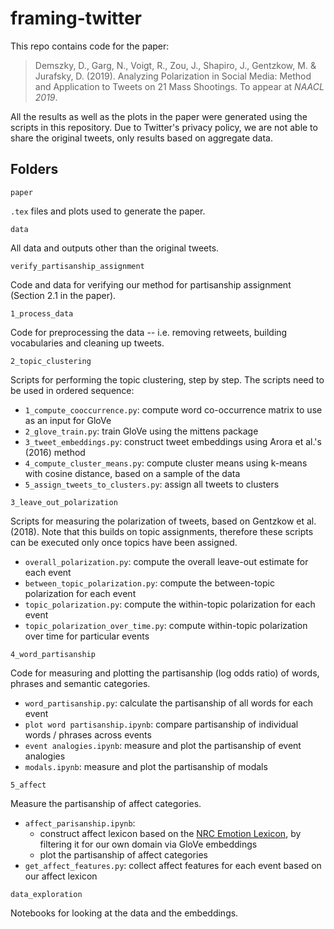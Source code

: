 # framing-twitter
This repo contains code for the paper:
> Demszky, D., Garg, N., Voigt, R., Zou, J., Shapiro, J., Gentzkow, M. & Jurafsky, D. (2019). Analyzing Polarization in Social Media: Method and Application to Tweets on 21 Mass Shootings. To appear at _NAACL 2019_.

All the results as well as the plots in the paper were generated using the scripts in this repository. Due to Twitter's privacy policy, we are not able to share the original tweets, only results based on aggregate data.

## Folders

`paper`

`.tex` files and plots used to generate the paper.

`data`

All data and outputs other than the original tweets.

`verify_partisanship_assignment`

Code and data for verifying our method for partisanship assignment (Section 2.1 in the paper).

`1_process_data`

Code for preprocessing the data -- i.e. removing retweets, building vocabularies and cleaning up tweets.

`2_topic_clustering`

Scripts for performing the topic clustering, step by step. The scripts need to be used in ordered sequence:
- `1_compute_cooccurrence.py`: compute word co-occurrence matrix to use as an input for GloVe
- `2_glove_train.py`: train GloVe using the mittens package
- `3_tweet_embeddings.py`: construct tweet embeddings using Arora et al.'s (2016) method
- `4_compute_cluster_means.py`: compute cluster means using k-means with cosine distance, based on a sample of the data
- `5_assign_tweets_to_clusters.py`: assign all tweets to clusters

`3_leave_out_polarization`

Scripts for measuring the polarization of tweets, based on Gentzkow et al. (2018). Note that this builds on topic assignments,
therefore these scripts can be executed only once topics have been assigned.
- `overall_polarization.py`: compute the overall leave-out estimate for each event
- `between_topic_polarization.py`: compute the between-topic polarization for each event
- `topic_polarization.py`: compute the within-topic polarization for each event
- `topic_polarization_over_time.py`: compute within-topic polarization over time for particular events

`4_word_partisanship`

Code for measuring and plotting the partisanship (log odds ratio) of words, phrases and semantic categories.
- `word_partisanship.py`: calculate the partisanship of all words for each event
- `plot word partisanship.ipynb`: compare partisanship of individual words / phrases across events
- `event analogies.ipynb`: measure and plot the partisanship of event analogies
- `modals.ipynb`: measure and plot the partisanship of modals

`5_affect`

Measure the partisanship of affect categories.
- `affect_parisanship.ipynb`: 
  - construct affect lexicon based on the [NRC Emotion Lexicon](https://saifmohammad.com/WebPages/NRC-Emotion-Lexicon.htm), by filtering it for our own domain via GloVe embeddings
  - plot the partisanship of affect categories
- `get_affect_features.py`: collect affect features for each event based on our affect lexicon

`data_exploration`

Notebooks for looking at the data and the embeddings.
